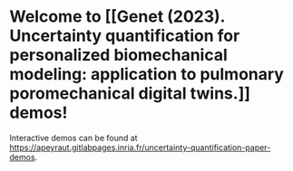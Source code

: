 # Welcome to [[Genet (2023). Uncertainty quantification for personalized biomechanical modeling: application to pulmonary poromechanical digital twins.]] demos!

Interactive demos can be found at https://apeyraut.gitlabpages.inria.fr/uncertainty-quantification-paper-demos.
